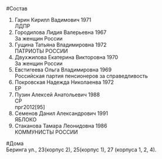 #Состав  
1. Гарин Кирилл Вадимович 1971  
    ЛДПР  
2. Городилова Лидия Валерьевна 1967  
    За женщин России  
3. Гущина Татьяна Владимировна 1972  
    ПАТРИОТЫ РОССИИ  
4. Двухжилова Екатерина Викторовна 1970  
    За женщин России  
5. Евстигеева Ольга Владимировна 1969  
    Российская партия пенсионеров за справедливость  
6. Покровская Надежда Николаенва 1972  
    ЕР  
7. Пузин Алексей Анатольевич 1988  
    СР  
    прг2012[95]  
8. Семенов Данил Александрович 1991  
    ЯБЛОКО  
9. Стаканова Тамара Леонидовна 1986  
    КОММУНИСТЫ РОССИИ  
  
#Дома  
Беринга ул.,    23(корпус 2), 25(корпус 1), 27 (корпуса 1, 2, 4).  
  

